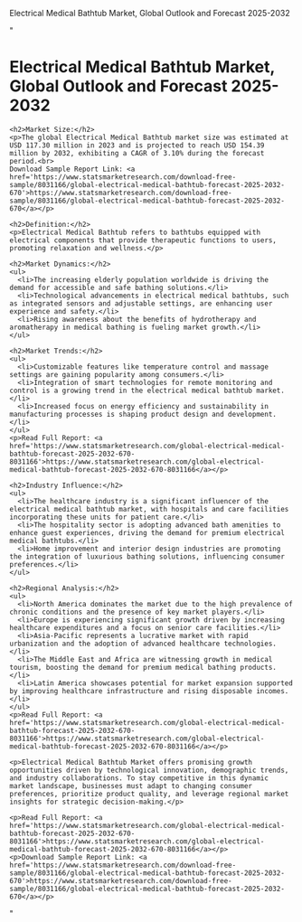 Electrical Medical Bathtub Market, Global Outlook and Forecast 2025-2032

"<html>
  <body>
    <h1>Electrical Medical Bathtub Market, Global Outlook and Forecast 2025-2032</h1>
    
    <h2>Market Size:</h2>
    <p>The global Electrical Medical Bathtub market size was estimated at USD 117.30 million in 2023 and is projected to reach USD 154.39 million by 2032, exhibiting a CAGR of 3.10% during the forecast period.<br>
    Download Sample Report Link: <a href='https://www.statsmarketresearch.com/download-free-sample/8031166/global-electrical-medical-bathtub-forecast-2025-2032-670'>https://www.statsmarketresearch.com/download-free-sample/8031166/global-electrical-medical-bathtub-forecast-2025-2032-670</a></p>
    
    <h2>Definition:</h2>
    <p>Electrical Medical Bathtub refers to bathtubs equipped with electrical components that provide therapeutic functions to users, promoting relaxation and wellness.</p>
    
    <h2>Market Dynamics:</h2>
    <ul>
      <li>The increasing elderly population worldwide is driving the demand for accessible and safe bathing solutions.</li>
      <li>Technological advancements in electrical medical bathtubs, such as integrated sensors and adjustable settings, are enhancing user experience and safety.</li>
      <li>Rising awareness about the benefits of hydrotherapy and aromatherapy in medical bathing is fueling market growth.</li>
    </ul>
    
    <h2>Market Trends:</h2>
    <ul>
      <li>Customizable features like temperature control and massage settings are gaining popularity among consumers.</li>
      <li>Integration of smart technologies for remote monitoring and control is a growing trend in the electrical medical bathtub market.</li>
      <li>Increased focus on energy efficiency and sustainability in manufacturing processes is shaping product design and development.</li>
    </ul>
    <p>Read Full Report: <a href='https://www.statsmarketresearch.com/global-electrical-medical-bathtub-forecast-2025-2032-670-8031166'>https://www.statsmarketresearch.com/global-electrical-medical-bathtub-forecast-2025-2032-670-8031166</a></p>
    
    <h2>Industry Influence:</h2>
    <ul>
      <li>The healthcare industry is a significant influencer of the electrical medical bathtub market, with hospitals and care facilities incorporating these units for patient care.</li>
      <li>The hospitality sector is adopting advanced bath amenities to enhance guest experiences, driving the demand for premium electrical medical bathtubs.</li>
      <li>Home improvement and interior design industries are promoting the integration of luxurious bathing solutions, influencing consumer preferences.</li>
    </ul>
    
    <h2>Regional Analysis:</h2>
    <ul>
      <li>North America dominates the market due to the high prevalence of chronic conditions and the presence of key market players.</li>
      <li>Europe is experiencing significant growth driven by increasing healthcare expenditures and a focus on senior care facilities.</li>
      <li>Asia-Pacific represents a lucrative market with rapid urbanization and the adoption of advanced healthcare technologies.</li>
      <li>The Middle East and Africa are witnessing growth in medical tourism, boosting the demand for premium medical bathing products.</li>
      <li>Latin America showcases potential for market expansion supported by improving healthcare infrastructure and rising disposable incomes.</li>
    </ul>
    <p>Read Full Report: <a href='https://www.statsmarketresearch.com/global-electrical-medical-bathtub-forecast-2025-2032-670-8031166'>https://www.statsmarketresearch.com/global-electrical-medical-bathtub-forecast-2025-2032-670-8031166</a></p>
    
    <p>Electrical Medical Bathtub Market offers promising growth opportunities driven by technological innovation, demographic trends, and industry collaborations. To stay competitive in this dynamic market landscape, businesses must adapt to changing consumer preferences, prioritize product quality, and leverage regional market insights for strategic decision-making.</p>
    
    <p>Read Full Report: <a href='https://www.statsmarketresearch.com/global-electrical-medical-bathtub-forecast-2025-2032-670-8031166'>https://www.statsmarketresearch.com/global-electrical-medical-bathtub-forecast-2025-2032-670-8031166</a></p>
    <p>Download Sample Report Link: <a href='https://www.statsmarketresearch.com/download-free-sample/8031166/global-electrical-medical-bathtub-forecast-2025-2032-670'>https://www.statsmarketresearch.com/download-free-sample/8031166/global-electrical-medical-bathtub-forecast-2025-2032-670</a></p>
  </body>
</html>"
